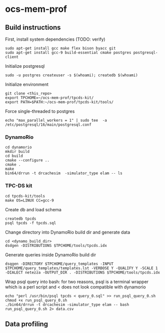 # ocs-mem-prof

## Build instructions

First, install system dependencies (TODO: verify)
```
sudo apt-get install gcc make flex bison byacc git 
sudo apt-get install gcc-9 build-essential cmake postgres postgresql-client
```

Initialize postgresql
```
sudo -u postgres createuser -s $(whoami); createdb $(whoami)
```

Initialize environment
```
git clone <this_repo>
export TPCHOME=~/ocs-mem-prof/tpcds-kit/
export PATH=$PATH:~/ocs-mem-prof/tpcds-kit/tools/
```

Force single-threaded to postgres
```
echo "max_parallel_workers = 1" | sudo tee  -a /etc/postgresql/16/main/postgresql.conf
```

### DynamoRio
```
cd dynamorio
mkdir build
cd build
cmake --configure ..
cmake .
make
bin64/drrun -t drcachesim  -simulator_type elam -- ls
```

### TPC-DS kit
```
cd tpcds-kit/tools
make OS=LINUX CC=gcc-9
```

Create db and load schema
```
createdb tpcds
psql tpcds -f tpcds.sql
```

Change directory into DynamoRio build dir and generate data
```
cd <dynamo_build_dir>
dsdgen -DISTRIBUTIONS $TPCHOME/tools/tpcds.idx
```

Generate queries inside DynamoRio build dir
```
dsqgen -DIRECTORY $TPCHOME/query_templates -INPUT $TPCHOME/query_templates/templates.lst -VERBOSE Y -QUALIFY Y -SCALE 1 -DIALECT netezza -OUTPUT_DIR . -DISTRIBUTIONS $TPCHOME/tools/tpcds.idx
```

Wrap psql query into bash: for two reasons, psql is a terminal wrapper which is a perl script and < does not look compatible with dynamorio
```
echo "perl /usr/bin/psql tpcds < query_0.sql" >> run_psql_query_0.sh
chmod +x run_psql_query_0.sh
./bin64/drrun -t drcachesim -simulator_type elam -- bash run_psql_query_0.sh 2> data.csv
```


## Data profiling
